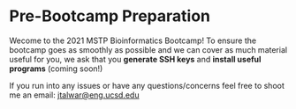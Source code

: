 # Pre-Bootcamp Preparation
Wecome to the 2021 MSTP Bioinformatics Bootcamp! To ensure the bootcamp goes as smoothly as possible and we can cover as much material useful for you, we ask that you **generate SSH keys** and **install useful programs** (coming soon!)

If you run into any issues or have any questions/concerns feel free to shoot me an email: jtalwar@eng.ucsd.edu



